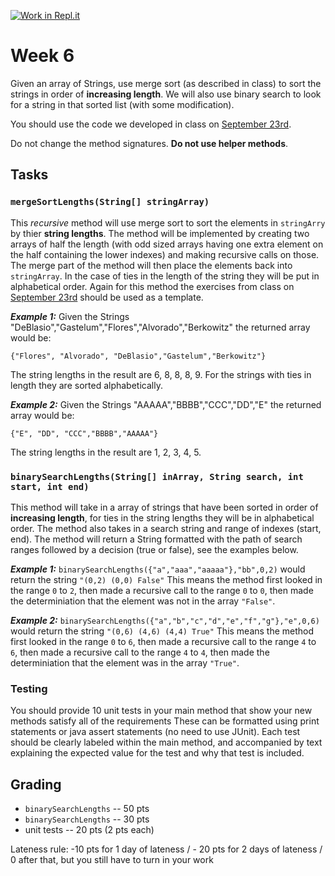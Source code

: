 [![Work in Repl.it](https://classroom.github.com/assets/work-in-replit-14baed9a392b3a25080506f3b7b6d57f295ec2978f6f33ec97e36a161684cbe9.svg)](https://classroom.github.com/online_ide?assignment_repo_id=3241958&assignment_repo_type=AssignmentRepo)
# Week 6

Given an array of Strings, use merge sort (as described in class) to sort the strings in order of **increasing length**. 
We will also use binary search to look for a string in that sorted list (with some modification). 

You should use the code we developed in class on [September 23rd](https://github.com/CS2401-Fall2020/September23-inClass).

Do not change the method signatures. **Do not use helper methods**. 

## Tasks
### `mergeSortLengths(String[] stringArray)`

This *recursive* method will use merge sort to sort the elements in `stringArry` by thier **string lengths**. 
The method will be implemented by creating two arrays of half the length
(with odd sized arrays having one extra element on the half containing the lower indexes) 
and making recursive calls on those. 
The merge part of the method will then place the elements back into `stringArray`.
In the case of ties in the length of the string they will be put in alphabetical order. 
Again for this method the exercises from class on [September 23rd](https://github.com/CS2401-Fall2020/September23-inClass) 
should be used as a template. 

***Example 1:***
Given the Strings "DeBlasio","Gastelum","Flores","Alvorado","Berkowitz" the returned array would be: 
```
{"Flores", "Alvorado", "DeBlasio","Gastelum","Berkowitz"}
```
The string lengths in the result are 6, 8, 8, 8, 9. 
For the strings with ties in length they are sorted alphabetically. 


***Example 2:***
Given the Strings "AAAAA","BBBB","CCC","DD","E" the returned array would be: 
```
{"E", "DD", "CCC","BBBB","AAAAA"}
```
The string lengths in the result are 1, 2, 3, 4, 5.  

### `binarySearchLengths(String[] inArray, String search, int start, int end)`
This method will take in a array of strings that have been sorted in order of **increasing length**, 
for ties in the string lengths they will be in alphabetical order. 
The method also takes in a search string and range of indexes (start, end). 
The method will return a String formatted with the path of search ranges followed by a decision (true or false), 
see the examples below. 

***Example 1:*** 
`binarySearchLengths({"a","aaa","aaaaa"},"bb",0,2)` would return the string `"(0,2) (0,0) False"`
This means the method first looked in the range `0` to `2`, then made a recursive call to the range `0` to `0`, then made the determiniation that the element was not in the array `"False"`.

***Example 2:***
`binarySearchLengths({"a","b","c","d","e","f","g"},"e",0,6)` would return the string `"(0,6) (4,6) (4,4) True"`
This means the method first looked in the range `0` to `6`, then made a recursive call to the range `4` to `6`, then made a recursive call to the range `4` to `4`, then made the determiniation that the element was in the array `"True"`.

### Testing
You should provide 10 unit tests in your main method that show your new methods satisfy all of the requirements 
These can be formatted using print statements or java assert statements (no need to use JUnit).
Each test should be clearly labeled within the main method, and accompanied by text explaining the expected value for the test and why that test is included.

## Grading
* `binarySearchLengths` -- 50 pts
* `binarySearchLengths` -- 30 pts
* unit tests -- 20 pts (2 pts each) 

Lateness rule: -10 pts for 1 day of lateness / - 20 pts for 2 days of lateness / 0 after that, but you still have to turn in your work
